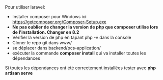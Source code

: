 Pour utiliser laravel:

- Installer composer pour Windows ici https://getcomposer.org/Composer-Setup.exe
- **Ne pas oublier de changer la version de php que composer utilise lors de l'installation. Changer en 8.2**
- Vérifier la version de php en tapant php -v dans la console
- Cloner le repo git dans www/ 
- se déplacer dans backend/pcs-application/
- exécuter la commande **composer install** qui va installer toutes les dépendances

Si toutes les dépendances ont été correctement installées tester avec **php artisan serve**
